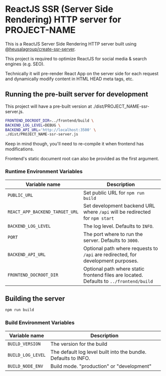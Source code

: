 # ReactJS SSR (Server Side Rendering) HTTP server for PROJECT-NAME

This is a ReactJS Server Side Rendering HTTP server built using 
[@heusalagroup/create-ssr-server](https://github.com/heusalagroup/create-ssr-server).

This project is required to optimize ReactJS for social media & search engines (e.g. SEO). 

Technically it will pre-render React App on the server side for each request and dynamically 
modify content in HTML HEAD meta tags, etc.

## Running the pre-built server for development

This project will have a pre-built version at ./dist/PROJECT_NAME-ssr-server.js.

```bash
FRONTEND_DOCROOT_DIR=../frontend/build \
BACKEND_LOG_LEVEL=DEBUG \
BACKEND_API_URL='http://localhost:3500' \
./dist/PROJECT_NAME-ssr-server.js
```

Keep in mind though, you'll need to re-compile it when frontend has modifications.

Frontend's static document root can also be provided as the first argument.

### Runtime Environment Variables

| Variable name                  | Description                                                                    |
| ------------------------------ | ------------------------------------------------------------------------------ |
| `PUBLIC_URL`                   | Set public URL for `npm run build`                                             |
| `REACT_APP_BACKEND_TARGET_URL` | Set development backend URL where `/api` will be redirected for `npm start`    |
| `BACKEND_LOG_LEVEL`            | The log level. Defaults to `INFO`.                                               |
| `PORT`                         | The port where to run the server. Defaults to `3000`.                            |
| `BACKEND_API_URL`              | Optional path where requests to `/api` are redirected, for development purposes. |
| `FRONTEND_DOCROOT_DIR`         | Optional path where static frontend files are located. Defaults to `../frontend/build` |

## Building the server

```bash
npm run build
```

### Build Environment Variables

| Variable name     | Description                                                                 |
| ----------------- | --------------------------------------------------------------------------- |
| `BUILD_VERSION`   | The version for the build                                                   |
| `BUILD_LOG_LEVEL` | The default log level built into the bundle. Defaults to INFO.              |
| `BUILD_NODE_ENV`  | Build mode. "production" or "development"                                   |
